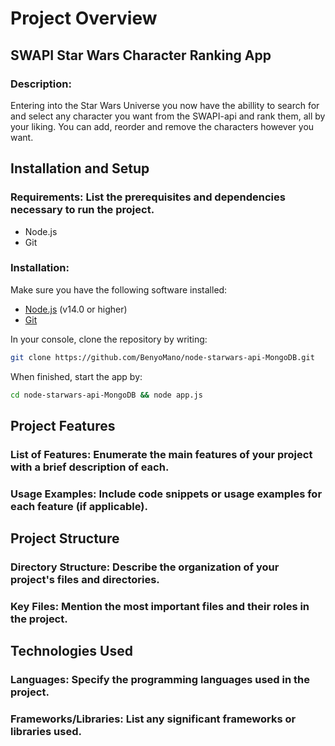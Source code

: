 # Project Overview
## SWAPI Star Wars Character Ranking App
### Description: 
Entering into the Star Wars Universe you now have the abillity to search for and select any character you want from the SWAPI-api and rank them, all by your liking. You can add, reorder and remove the characters however you want. 
## Installation and Setup
### Requirements: List the prerequisites and dependencies necessary to run the project.
- Node.js
- Git

### Installation: 
Make sure you have the following software installed:

- [Node.js](https://nodejs.org/) (v14.0 or higher)
- [Git](https://git-scm.com/)

In your console, clone the repository by writing:
```bash
git clone https://github.com/BenyoMano/node-starwars-api-MongoDB.git
```
When finished, start the app by:
````bash
cd node-starwars-api-MongoDB && node app.js
````

## Project Features
### List of Features: Enumerate the main features of your project with a brief description of each.

### Usage Examples: Include code snippets or usage examples for each feature (if applicable).

## Project Structure
### Directory Structure: Describe the organization of your project's files and directories.

### Key Files: Mention the most important files and their roles in the project.

## Technologies Used
### Languages: Specify the programming languages used in the project.
### Frameworks/Libraries: List any significant frameworks or libraries used.